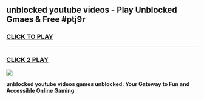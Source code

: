 
## unblocked youtube videos - Play Unblocked Gmaes & Free #ptj9r
<h3>
<a href="https://news.freeplayer.one?title=unblocked_youtube_videos&ref=24F">CLICK TO PLAY</a></h3>
<hr>

<h3>
<a href="https://news.freeplayer.one?title=unblocked_youtube_videos&ref=24F">CLICK 2 PLAY</a>
  
</h3>

<a href="https://news.freeplayer.one?title=unblocked_youtube_videos&ref=24F/"><img src="https://clearcache.store/games.png"></a>


**unblocked youtube videos games unblocked: Your Gateway to Fun and Accessible Online Gaming**
